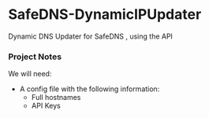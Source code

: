 # SafeDNS-DynamicIPUpdater
Dynamic DNS Updater for SafeDNS , using the API


### Project Notes

We will need:
- A config file with the following information:
  - Full hostnames
  - API Keys


